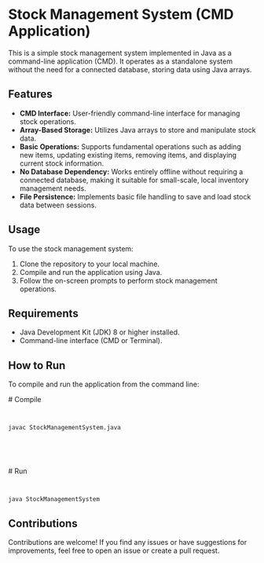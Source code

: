 <h1>Stock Management System (CMD Application)</h1>
    
<p>This is a simple stock management system implemented in Java as a command-line application (CMD). It operates as a standalone system without the need for a connected database, storing data using Java arrays.</p>
    
<h2>Features</h2>
    <ul>
        <li><strong>CMD Interface:</strong> User-friendly command-line interface for managing stock operations.</li>
        <li><strong>Array-Based Storage:</strong> Utilizes Java arrays to store and manipulate stock data.</li>
        <li><strong>Basic Operations:</strong> Supports fundamental operations such as adding new items, updating existing items, removing items, and displaying current stock information.</li>
        <li><strong>No Database Dependency:</strong> Works entirely offline without requiring a connected database, making it suitable for small-scale, local inventory management needs.</li>
        <li><strong>File Persistence:</strong> Implements basic file handling to save and load stock data between sessions.</li>
    </ul>
    
  <h2>Usage</h2>
    <p>To use the stock management system:</p>
    <ol>
        <li>Clone the repository to your local machine.</li>
        <li>Compile and run the application using Java.</li>
        <li>Follow the on-screen prompts to perform stock management operations.</li>
    </ol>
    
  <h2>Requirements</h2>
    <ul>
        <li>Java Development Kit (JDK) 8 or higher installed.</li>
        <li>Command-line interface (CMD or Terminal).</li>
    </ul>
    
  <h2>How to Run</h2>
    <p>To compile and run the application from the command line:</p>
    # Compile
    <pre><code><br><br>javac StockManagementSystem.java<br><br>
    </code></pre>
    <br>
    # Run
    <pre><code><br><br>java StockManagementSystem</code></pre>
    
  <h2>Contributions</h2>
    <p>Contributions are welcome! If you find any issues or have suggestions for improvements, feel free to open an issue or create a pull request.</p>
